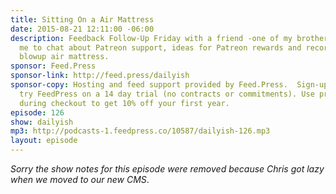 ```yaml
---
title: Sitting On a Air Mattress
date: 2015-08-21 12:11:00 -06:00
description: Feedback Follow-Up Friday with a friend -one of my brother-in-laws joins
  me to chat about Patreon support, ideas for Patreon rewards and recording from a
  blowup air mattress.
sponsor: Feed.Press
sponsor-link: http://feed.press/dailyish
sponsor-copy: Hosting and feed support provided by Feed.Press.  Sign-up today and
  try FeedPress on a 14 day trial (no contracts or commitments). Use promo code "dailyish"
  during checkout to get 10% off your first year.
episode: 126
show: dailyish
mp3: http://podcasts-1.feedpress.co/10587/dailyish-126.mp3
layout: episode
---
```


<em>Sorry the show notes for this episode were removed because Chris got lazy when we moved to our new CMS</em>.
